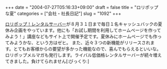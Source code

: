+++
date = "2004-07-27T05:16:33+09:00"
draft = false
title = "ロリポップな夏"
categories = ["会社・社長日記"]
slug = "1092"
+++

<a href="http://lolipop.jp" target="_blank">ロリポップ！レンタルサーバー</a>が８月３１日まで毎日１名キャッシュバックの夏休み企画をやっています。他にも「お試し期間を利用してホームページを作ってみよう！」講座などもサイト上で開催予定です。夏休みにホームページでも作ってみようかな、という方はゼヒ。
また、近々３つの新機能がリリースされます。とてもお客様からの要望が多かった機能なので、喜んでもらえるといいな。
ロリポップメルマガも発行します。ライバル低価格レンタルサーバーが続々増えてきました。負けてられません[:びっくり:]
